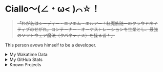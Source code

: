 # Ciallo～(∠・ω< )⌒☆！

> ~~「わが名はシーディー・エフエム・エルアー！紅魔族随一のクラウドネイティブのせがれ。コンテーナー・オーケストレーションを生業とし、最強のソフトウェア魔法〈クバネティス〉を操る者！」~~

This person avows himself to be a developer.

<details>

<summary>My Wakatime Data</summary>

<!--START_SECTION:waka-->
![Lines of code](https://img.shields.io/badge/From%20Hello%20World%20I%27ve%20Written-8.9%20million%20lines%20of%20code-blue)

**🐱 My GitHub Data** 

> 📦 788.0 kB Used in GitHub's Storage 
 > 
> 🚫 Not Opted to Hire
 > 
> 📜 93 Public Repositories 
 > 
> 🔑 29 Private Repositories 
 > 
**I'm an Early 🐤** 

```text
🌞 Morning                2240 commits        ██████░░░░░░░░░░░░░░░░░░░   23.96 % 
🌆 Daytime                4034 commits        ███████████░░░░░░░░░░░░░░   43.15 % 
🌃 Evening                2999 commits        ████████░░░░░░░░░░░░░░░░░   32.08 % 
🌙 Night                  75 commits          ░░░░░░░░░░░░░░░░░░░░░░░░░   00.80 % 
```
📅 **I'm Most Productive on Wednesday** 

```text
Monday                   1165 commits        ███░░░░░░░░░░░░░░░░░░░░░░   12.46 % 
Tuesday                  1648 commits        ████░░░░░░░░░░░░░░░░░░░░░   17.63 % 
Wednesday                1659 commits        ████░░░░░░░░░░░░░░░░░░░░░   17.75 % 
Thursday                 1344 commits        ████░░░░░░░░░░░░░░░░░░░░░   14.38 % 
Friday                   1400 commits        ████░░░░░░░░░░░░░░░░░░░░░   14.98 % 
Saturday                 1147 commits        ███░░░░░░░░░░░░░░░░░░░░░░   12.27 % 
Sunday                   985 commits         ███░░░░░░░░░░░░░░░░░░░░░░   10.54 % 
```


**I Mostly Code in Go** 

```text
Go                       37 repos            █████████░░░░░░░░░░░░░░░░   35.58 % 
TeX                      6 repos             █░░░░░░░░░░░░░░░░░░░░░░░░   05.77 % 
Swift                    4 repos             █░░░░░░░░░░░░░░░░░░░░░░░░   03.85 % 
Rust                     3 repos             █░░░░░░░░░░░░░░░░░░░░░░░░   02.88 % 
Shell                    2 repos             ░░░░░░░░░░░░░░░░░░░░░░░░░   01.92 % 
```




 Last Updated on 06/07/2024 01:22:25 UTC
<!--END_SECTION:waka-->

</details>

<details>
 
 <summary>My GitHub Stats</summary>

[![CDFMLR's github stats](https://github-readme-stats.vercel.app/api?username=cdfmlr&count_private=true&show_icons=true)](https://github.com/anuraghazra/github-readme-stats)
 
</details>

<details>

<summary>Known Projects</summary>

[![Star History Chart](https://api.star-history.com/svg?repos=cdfmlr/pyflowchart,cdfmlr/muvtuber,cdfmlr/crud,cdfmlr/murecom-verse-1,cdfmlr/murecom-intro&type=Date)](https://star-history.com/#cdfmlr/pyflowchart&cdfmlr/muvtuber&cdfmlr/crud&cdfmlr/murecom-verse-1&cdfmlr/murecom-intro&Date)

 </details>
